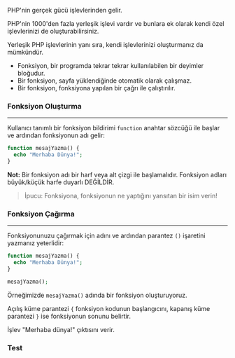 PHP'nin gerçek gücü işlevlerinden gelir.

PHP'nin 1000'den fazla yerleşik işlevi vardır ve bunlara ek olarak kendi özel işlevlerinizi de oluşturabilirsiniz.

Yerleşik PHP işlevlerinin yanı sıra, kendi işlevlerinizi oluşturmanız da mümkündür.

- Fonksiyon, bir programda tekrar tekrar kullanılabilen bir deyimler bloğudur.
- Bir fonksiyon, sayfa yüklendiğinde otomatik olarak çalışmaz.
- Bir fonksiyon, fonksiyona yapılan bir çağrı ile çalıştırılır.

### Fonksiyon Oluşturma
---
Kullanıcı tanımlı bir fonksiyon bildirimi `function` anahtar sözcüğü ile başlar ve ardından fonksiyonun adı gelir:

```PHP title:'Fonksiyon oluşturma'
function mesajYazma() {
  echo "Merhaba Dünya!";
}
```

**Not:** Bir fonksiyon adı bir harf veya alt çizgi ile başlamalıdır. Fonksiyon adları büyük/küçük harfe duyarlı DEĞİLDİR.

>İpucu: Fonksiyona, fonksiyonun ne yaptığını yansıtan bir isim verin!

### Fonksiyon Çağırma
---
Fonksiyonunuzu çağırmak için adını ve ardından parantez `()` işaretini yazmanız yeterlidir:

```PHP title:'Fonksiyon çağırma'
function mesajYazma() {
  echo "Merhaba Dünya!";
}

mesajYazma();
```

Örneğimizde `mesajYazma()` adında bir fonksiyon oluşturuyoruz.

Açılış küme parantezi `{` fonksiyon kodunun başlangıcını, kapanış küme parantezi `}` ise fonksiyonun sonunu belirtir.

İşlev "Merhaba dünya!" çıktısını verir.

### Test
